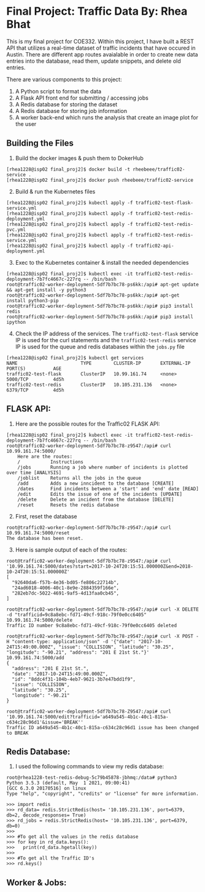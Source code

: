 # Final Project: Traffic Data By: Rhea Bhat

This is my final project for COE332. Within this project, I have built a REST API that utilizes a real-time dataset of traffic incidents that have occured in Austin. There are different app routes avaialable in order to create new data entries into the database, read them, update snippets, and delete old entries.

There are various components to this project:
1. A Python script to format the data
2. A Flask API front end for submitting / accessing jobs
3. A Redis database for storing the dataset
4. A Redis database for storing job information
5. A worker back-end which runs the analysis that create an image plot for the user

## **Building the Files**

1. Build the docker images & push them to DokerHub
```
[rhea1228@isp02 final_proj2]$ docker build -t rheebeee/traffic02-service .
[rhea1228@isp02 final_proj2]$ docker push rheebeee/traffic02-service
```
2. Build & run the Kubernetes files
```
[rhea1228@isp02 final_proj2]$ kubectl apply -f traffic02-test-flask-service.yml
[rhea1228@isp02 final_proj2]$ kubectl apply -f traffic02-test-redis-deployment.yml
[rhea1228@isp02 final_proj2]$ kubectl apply -f traffic02-test-redis-pvc.yml
[rhea1228@isp02 final_proj2]$ kubectl apply -f traffic02-test-redis-service.yml
[rhea1228@isp02 final_proj2]$ kubectl apply -f traffic02-api-deployment.yml
```

3. Exec to the Kubernetes container & install the needed dependencies
```
[rhea1228@isp02 final_proj2]$ kubectl exec -it traffic02-test-redis-deployment-7b7fc4667c-227rq -- /bin/bash
root@traffic02-worker-deployment-5df7b7bc78-ps6kk:/api# apt-get update && apt-get install -y python3
root@traffic02-worker-deployment-5df7b7bc78-ps6kk:/api# apt-get install python3-pip
root@traffic02-worker-deployment-5df7b7bc78-ps6kk:/api# pip3 install redis
root@traffic02-worker-deployment-5df7b7bc78-ps6kk:/api# pip3 install ipython
```

4. Check the IP address of the services. The ```traffic02-test-flask``` service IP is used for the curl statements and the ```traffic02-test-redis``` service IP is used for the queue and redis databases within the ```jobs.py``` file

```
[rhea1228@isp02 final_proj2]$ kubectl get services
NAME                       TYPE        CLUSTER-IP       EXTERNAL-IP   PORT(S)          AGE
traffic02-test-flask       ClusterIP   10.99.161.74     <none>        5000/TCP         4d5h
traffic02-test-redis       ClusterIP   10.105.231.136   <none>        6379/TCP         4d5h
```

## **FLASK API:**
1. Here are the possible routes for the Traffic02 FLASK API:
```
[rhea1228@isp02 final_proj2]$ kubectl exec -it traffic02-test-redis-deployment-7b7fc4667c-227rq -- /bin/bash
root@traffic02-worker-deployment-5df7b7bc78-z9547:/api# curl 10.99.161.74:5000/
    Here are the routes:
    /           Instructions
    /jobs       Running a job where number of incidents is plotted over time [ANALYSIS]
    /joblist    Returns all the jobs in the queue
    /add        Adds a new inncident to the database [CREATE]
    /dates      Find incidents between a 'start' and 'end' date [READ]
    /edit       Edits the issue of one of the incidents [UPDATE]
    /delete     Delete an incident from the database [DELETE]
    /reset      Resets the redis database
```    

2. First, reset the database
```
root@traffic02-worker-deployment-5df7b7bc78-z9547:/api# curl 10.99.161.74:5000/reset
The database has been reset.
```
3. Here is sample output of each of the routes:
```
root@traffic02-worker-deployment-5df7b7bc78-z9547:/api# curl '10.99.161.74:5000/dates?start=2017-10-24T20:15:51.000000Z&end=2018-10-24T20:15:51.000000Z'
[
  "92640da6-f57b-4e36-bd05-fe806c22714b",
  "24ad6018-4006-40c1-8e9e-2884359f166e",
  "282eb7dc-5022-4691-9af5-4d13faa0cb45",
]

root@traffic02-worker-deployment-5df7b7bc78-z9547:/api# curl -X DELETE -d "trafficid=9c8a8ebc-fd71-49cf-918c-79f0e0cc6405" 10.99.161.74:5000/delete
Traffic ID number 9c8a8ebc-fd71-49cf-918c-79f0e0cc6405 deleted

root@traffic02-worker-deployment-5df7b7bc78-z9547:/api# curl -X POST -H "content-type: application/json" -d '{"date": "2017-10-24T15:49:00.000Z", "issue": "COLLISION", "latitude": "30.25", "longitude": "-90.21", "address": "201 E 21st St."}' 10.99.161.74:5000/add
{
  "address": "201 E 21st St.",
  "date": "2017-10-24T15:49:00.000Z",
  "id": "8ddc4f31-104b-4eb7-9621-3b7e47bdd1f9",
  "issue": "COLLISION",
  "latitude": "30.25",
  "longitude": "-90.21"
}

root@traffic02-worker-deployment-5df7b7bc78-Z9547:/api# curl '10.99.161.74:5000/edit?trafficid='a649a545-4b1c-40c1-815a-c634c28c96d1'&issue='BREAK''
Traffic ID a649a545-4b1c-40c1-815a-c634c28c96d1 issue has been changed to BREAK

```
## **Redis Database:**
1. I used the following commands to view my redis database:

```
root@rhea1228-test-redis-debug-5c79b45878-jbhmq:/data# python3
Python 3.5.3 (default, May  1 2021, 09:00:41)
[GCC 6.3.0 20170516] on linux
Type "help", "copyright", "credits" or "license" for more information.

>>> import redis
>>> rd_data= redis.StrictRedis(host= '10.105.231.136', port=6379, db=2, decode_responses= True)
>>> rd_jobs = redis.StrictRedis(host= '10.105.231.136', port=6379, db=0)
>>> 
>>> #To get all the values in the redis database
>>> for key in rd_data.keys():
>>>   print(rd_data.hgetall(key))
>>> 
>>> #To get all the Traffic ID's  
>>> rd.keys()
```

## **Worker &  Jobs:**

